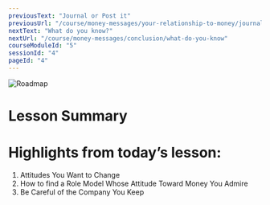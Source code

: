 ```yaml
---
previousText: "Journal or Post it"
previousUrl: "/course/money-messages/your-relationship-to-money/journal-or-post-it"
nextText: "What do you know?"
nextUrl: "/course/money-messages/conclusion/what-do-you-know"
courseModuleId: "5"
sessionId: "4"
pageId: "4"
---
```



![Roadmap](/assets/img/roadmap.png)
# Lesson Summary 
# Highlights from today’s lesson: 
1. Attitudes You Want to Change
2. How to find a Role Model Whose Attitude Toward Money You Admire
3. Be Careful of the Company You Keep